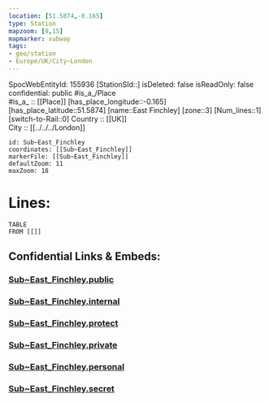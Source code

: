 ```yaml
---
location: [51.5874,-0.165] 
type: Station 
mapzoom: [8,15] 
mapmarker: subway 
tags:
- geo/station
- Europe/UK/City~London
---
```

SpocWebEntityId: 155936
[StationSId::] 
isDeleted: false
isReadOnly: false
confidential: public
#is_a_/Place  
#is_a_ :: [[Place]] 
[has_place_longitude::-0.165] 
[has_place_latitude::51.5874] 
[name::East Finchley] 
[zone::3] 
[Num_lines::1] 
[switch-to-Rail::0] 
Country :: [[UK]]  
City :: [[../../../London]]  


```leaflet
id: Sub~East_Finchley
coordinates: [[Sub~East_Finchley]] 
markerFile: [[Sub~East_Finchley]] 
defaultZoom: 11 
maxZoom: 18
```


# Lines: 
```dataview
TABLE 
FROM [[]] 
```


## Confidential Links & Embeds: 

### [Sub~East_Finchley.public](/_public/\Earth\Continent\Europe\Europe~North\UK\England\Regions~England\London,Greater\cities~GreaterLondon\Underground\StationSub~East_Finchley.public.md) 

### [Sub~East_Finchley.internal](/_internal/\Earth\Continent\Europe\Europe~North\UK\England\Regions~England\London,Greater\cities~GreaterLondon\Underground\StationSub~East_Finchley.internal.md) 

### [Sub~East_Finchley.protect](/_protect/\Earth\Continent\Europe\Europe~North\UK\England\Regions~England\London,Greater\cities~GreaterLondon\Underground\StationSub~East_Finchley.protect.md) 

### [Sub~East_Finchley.private](/_private/\Earth\Continent\Europe\Europe~North\UK\England\Regions~England\London,Greater\cities~GreaterLondon\Underground\StationSub~East_Finchley.private.md) 

### [Sub~East_Finchley.personal](/_personal/\Earth\Continent\Europe\Europe~North\UK\England\Regions~England\London,Greater\cities~GreaterLondon\Underground\StationSub~East_Finchley.personal.md) 

### [Sub~East_Finchley.secret](/_secret/\Earth\Continent\Europe\Europe~North\UK\England\Regions~England\London,Greater\cities~GreaterLondon\Underground\StationSub~East_Finchley.secret.md)


